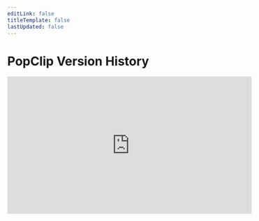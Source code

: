 ```yaml
---
editLink: false
titleTemplate: false
lastUpdated: false
---
```

<script setup>
import Changelog from '/src/Changelog.vue'
</script>

# PopClip Version History

<Changelog />

<iframe width="560" height="315" src="https://www.youtube-nocookie.com/embed/mO3nd9XF_Yw?si=17QHqLZX5zLtrWmu" title="YouTube video player" frameborder="0" allow="accelerometer; autoplay; clipboard-write; encrypted-media; gyroscope; picture-in-picture; web-share" referrerpolicy="strict-origin-when-cross-origin" allowfullscreen></iframe>
